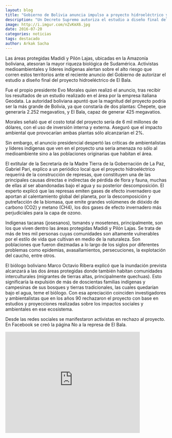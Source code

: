 ```yaml
---
layout: blog
title: "Gobierno de Bolivia anuncia impulso a proyecto hidroeléctrico y surgen críticas"
description: "Un Decreto Supremo autoriza el estudio a diseño final del proyecto de El Bala, que comprende la construcción de dos represas que amenazan la Amazonia boliviana."
image: http://i.imgur.com/nZvKmX6.jpg
date: 2016-07-20
categories: noticias
tags: destacado
author: Arkak Sacha
---
```


Las áreas protegidas Madidi y Pilón Lajas, ubicadas en la Amazonía boliviana, atesoran la mayor riqueza biológica de Sudamérica. Activistas medioambientales y líderes indígenas alertan sobre el alto riesgo que corren estos territorios ante el reciente anuncio del Gobierno de autorizar el estudio a diseño final del proyecto hidroeléctrico de El Bala.

Fue el propio presidente Evo Morales quien realizó el anuncio, tras recibir los resultados de un estudio realizado en el área por la empresa italiana Geodata. La autoridad boliviana apuntó que la magnitud del proyecto podría ser la más grande de Bolivia, ya que constaría de dos plantas: Chepete, que generaría 2.252 megavatios, y El Bala, capaz de generar 425 megavatios.  

Morales señaló que el costo total del proyecto sería de 6 mil millones de dólares, con el uso de inversión interna y externa. Aseguró que el impacto ambiental que provocarían ambas plantas sólo alcanzarían el 2%.

Sin embargo, el anuncio presidencial despertó las críticas de ambientalistas y líderes indígenas que ven en el proyecto una seria amenaza no sólo al medioambiente sino a las poblaciones originarias que habitan el área.

El extitular de la Secretaría de la Madre Tierra de la Gobernación de La Paz, Gabriel Pari, explico a un periódico local que el proyecto hidroeléctrico requerirá de la construcción de represas, que constituyen una de las principales causas directas e indirectas de pérdida de flora y fauna, muchas de ellas al ser abandonadas bajo el agua y su posterior descomposición. El experto explicó que las represas emiten gases de efecto invernadero que aportan al calentamiento global del planeta, por la descomposición y putrefacción de la biomasa, que emite grandes volúmenes de dióxido de carbono (CO2) y metano (CH4), los dos gases de efecto invernadero más perjudiciales para la capa de ozono.

Indígenas tacanas (josesanos), tsmanés y mosetenes, principalmente, son los que viven dentro las áreas protegidas Madidi y Pilón Lajas. Se trata de más de tres mil personas cuyas comunidades son altamente vulnerables por el estilo de vida que cultivan en medio de la naturaleza. Son poblaciones que fueron diezmadas a lo largo de los siglos por diferentes problemas como epidemias, avasallamientos, persecuciones, la explotación del caucho, entre otros.

El biólogo boliviano Marco Octavio Ribera explicó que la inundación prevista alcanzará a las dos áreas protegidas donde también habitan comunidades interculturales (migrantes de tierras altas, principalmente quechuas). Esto significaría la expulsión de más de doscientas familias indígenas y campesinas de sus bosques y tierras tradicionales, las cuales quedarían bajo el agua, teme el biólogo.
Con esa apreciación coinciden investigadores y ambientalistas que en los años 90 rechazaron el proyecto con base en estudios y proyecciones realizadas sobre los impactos sociales y ambientales en ese ecosistema.

Desde las redes sociales se manifestaron activistas en rechazo al proyecto. En Facebook se creó la página No a la represa de El Bala.

<div class="text-center">
<iframe width="420" height="315" src="https://www.youtube.com/embed/g9QB_NdvmDo" frameborder="0" allowfullscreen></iframe>
